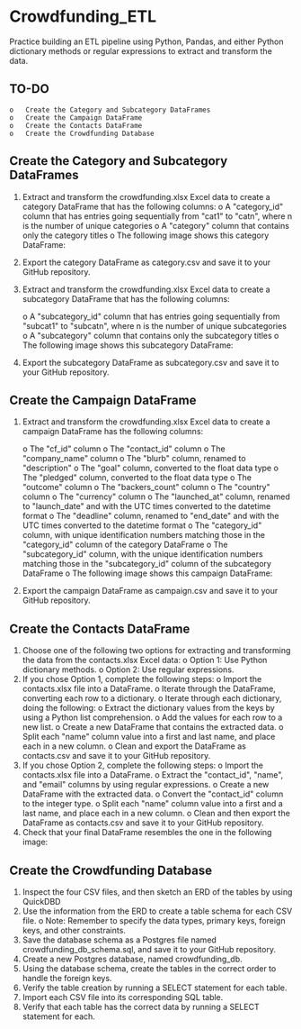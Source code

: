 # Crowdfunding_ETL
 Practice building an ETL pipeline using Python, Pandas, and either Python dictionary methods or regular expressions to extract and transform the data. 

## TO-DO 
```
o	Create the Category and Subcategory DataFrames
o	Create the Campaign DataFrame
o	Create the Contacts DataFrame
o	Create the Crowdfunding Database
```

## Create the Category and Subcategory DataFrames
1.	Extract and transform the crowdfunding.xlsx Excel data to create a category DataFrame that has the following columns:
    o	A "category_id" column that has entries going sequentially from "cat1" to "catn", where n is the number of unique categories
    o	A "category" column that contains only the category titles
    o	The following image shows this category DataFrame:
2.	Export the category DataFrame as category.csv and save it to your GitHub repository.
3.	Extract and transform the crowdfunding.xlsx Excel data to create a subcategory DataFrame that has the following columns:
    
    o	A "subcategory_id" column that has entries going sequentially from "subcat1" to "subcatn", where n is the number of unique subcategories
    o	A "subcategory" column that contains only the subcategory titles
    o	The following image shows this subcategory DataFrame:
4.	Export the subcategory DataFrame as subcategory.csv and save it to your GitHub repository.
## Create the Campaign DataFrame
1.	Extract and transform the crowdfunding.xlsx Excel data to create a campaign DataFrame has the following columns:
    
    o	The "cf_id" column
    o	The "contact_id" column
    o	The "company_name" column
    o	The "blurb" column, renamed to "description"
    o	The "goal" column, converted to the float data type
    o	The "pledged" column, converted to the float data type
    o	The "outcome" column
    o	The "backers_count" column
    o	The "country" column
    o	The "currency" column
    o	The "launched_at" column, renamed to "launch_date" and with the UTC times converted to the datetime format
    o	The "deadline" column, renamed to "end_date" and with the UTC times converted to the datetime format
    o	The "category_id" column, with unique identification numbers matching those in the "category_id" column of the category DataFrame
    o	The "subcategory_id" column, with the unique identification numbers matching those in the "subcategory_id" column of the subcategory DataFrame
    o	The following image shows this campaign DataFrame:
2.	Export the campaign DataFrame as campaign.csv and save it to your GitHub repository.
## Create the Contacts DataFrame
1.	Choose one of the following two options for extracting and transforming the data from the contacts.xlsx Excel data:
    o	Option 1: Use Python dictionary methods.
    o	Option 2: Use regular expressions.
2.	If you chose Option 1, complete the following steps:
    o	Import the contacts.xlsx file into a DataFrame.
    o	Iterate through the DataFrame, converting each row to a dictionary.
    o	Iterate through each dictionary, doing the following: 
        o	Extract the dictionary values from the keys by using a Python list comprehension.
        o	Add the values for each row to a new list.
    o	Create a new DataFrame that contains the extracted data.
    o	Split each "name" column value into a first and last name, and place each in a new column.
    o	Clean and export the DataFrame as contacts.csv and save it to your GitHub repository.
3.	If you chose Option 2, complete the following steps:
    o	Import the contacts.xlsx file into a DataFrame.
    o	Extract the "contact_id", "name", and "email" columns by using regular expressions.
    o	Create a new DataFrame with the extracted data.
    o	Convert the "contact_id" column to the integer type.
    o	Split each "name" column value into a first and a last name, and place each in a new column.
    o	Clean and then export the DataFrame as contacts.csv and save it to your GitHub repository.
4.	Check that your final DataFrame resembles the one in the following image:
## Create the Crowdfunding Database
1.	Inspect the four CSV files, and then sketch an ERD of the tables by using QuickDBD  
2.	Use the information from the ERD to create a table schema for each CSV file.
    o	Note: Remember to specify the data types, primary keys, foreign keys, and other constraints.
3.	Save the database schema as a Postgres file named crowdfunding_db_schema.sql, and save it to your GitHub repository.
4.	Create a new Postgres database, named crowdfunding_db.
5.	Using the database schema, create the tables in the correct order to handle the foreign keys.
6.	Verify the table creation by running a SELECT statement for each table.
7.	Import each CSV file into its corresponding SQL table.
8.	Verify that each table has the correct data by running a SELECT statement for each.


    